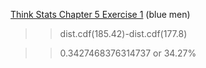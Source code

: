 [Think Stats Chapter 5 Exercise 1](http://greenteapress.com/thinkstats2/html/thinkstats2006.html#toc50) (blue men)

>> dist.cdf(185.42)-dist.cdf(177.8)

>> 0.3427468376314737 or 34.27%
